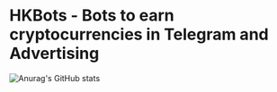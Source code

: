 # HKBots - Bots to earn cryptocurrencies in Telegram and Advertising


![Anurag's GitHub stats](https://github-readme-stats.vercel.app/api?username=HK-Mattew&show_icons=true&count_private=true&theme=transparent&hide=stars,prs,issues,contribs)
